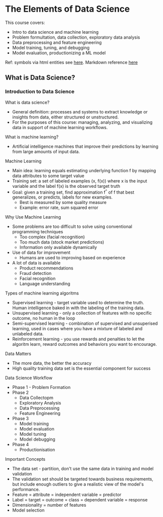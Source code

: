 # The Elements of Data Science

This course covers:

* Intro to data science and machine learning
* Problem formultation, data collection, exploratory data analysis
* Data preprocessing and feature engineering
* Model training, tuning, and debugging
* Model evaluation, productionizing a ML model


Ref: symbols via html entities see [here](https://html.spec.whatwg.org/entities.json). Markdown reference [here](https://github.github.com/gfm/#inlines)

## What is Data Science?

### Introduction to Data Science

What is data science?

* General definition: processes and systems to extract knowledge or insights from data, either structured or unstructured.
* For the purposes of this course: managing, analyzing, and visualizing data in support of machine learning workflows.

What is machine learning?

* Artificial intelligence machines that improve their predictions by learning from large amounts of input data.

Machine Learning

* Main idea: learning equals estimating underlying function f by mapping data attributes to some target value
* Training set: a set of labeled examples (x, f(x)) where x is the input variable and the label f(x) is the observed target truth
* Goal: given a training set, find approximation f<sup>&Hat;</sup> of f that best generalizes, or predicts, labels for new examples.
    * Best is measured by some quality measure
    * Example: error rate, sum squared error

Why Use Machine Learning

* Some problems are too difficult to solve using conventional programming techniques
    * Too complex (facial recognition)
    * Too much data (stock market predictions)
    * Information only available dynamically
* Use of data for improvement
    * Humans are used to improving based on experience
* A lot of data is available
    * Product recommendations
    * Fraud detection
    * Facial recognition
    * Language understanding

Types of machine learning algoritms

* Supervised learning - target variable used to determine the truth. Human intelligence baked in with the labeling of the training data.
* Unsupervised learning - only a collection of features with no specific outcome, no human in the loop
* Semi-supervised learning - combination of supervised and unsuperised learning, used in cases where you have a mixture of labeled and unlabeled data.
* Reinforcement learning - you use rewards and penalties to let the algoritm learn, reward outcomes and behaviors you want to encourage.

Data Matters

* The more data, the better the accuracy
* High quality training data set is the essential component for success

Data Science Workflow

* Phase 1 - Problem Formation
* Phase 2
    * Data Collectopm
    * Exploratory Analysis
    * Data Preprocessing
    * Feature Engineering
* Phase 3
    * Model training
    * Model evaluation
    * Model tuning
    * Model debugging
* Phase 4
    * Productionisation

Important Concepts

* The data set - partition, don't use the same data in training and model validation
* The validation set should be targeted towards business requirements, but include enough outliers to give a realistic view of the model's performance.
* Feature = attribute = independent variable = predictor
* Label = target = outcome = class = dependent variable = response
* Dimensionality = number of features
* Model selection


